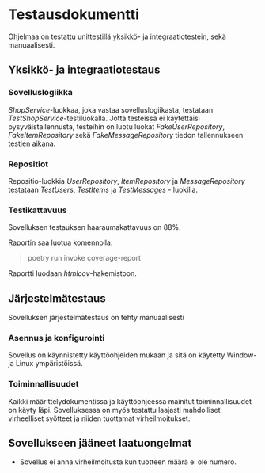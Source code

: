 # Testausdokumentti

Ohjelmaa on testattu unittestillä yksikkö- ja integraatiotestein, sekä manuaalisesti. 

## Yksikkö- ja integraatiotestaus

### Sovelluslogiikka

*ShopService*-luokkaa, joka vastaa sovelluslogiikasta, testataan *TestShopService*-testiluokalla. Jotta testeissä ei käytettäisi pysyväistallennusta, testeihin on luotu luokat *FakeUserRepository*, *FakeItemRepository* sekä *FakeMessageRepository* tiedon tallennukseen testien aikana.

### Repositiot

Repositio-luokkia *UserRepository*, *ItemRepository* ja *MessageRepository* testataan *TestUsers*, *TestItems* ja *TestMessages* - luokilla.

### Testikattavuus

Sovelluksen testauksen haaraumakattavuus on 88%.

Raportin saa luotua komennolla:

> poetry run invoke coverage-report

Raportti luodaan *htmlcov*-hakemistoon.

## Järjestelmätestaus

Sovelluksen järjestelmätestaus on tehty manuaalisesti

### Asennus ja konfigurointi

Sovellus on käynnistetty käyttöohjeiden mukaan ja sitä on käytetty Window- ja Linux ympäristöissä.

### Toiminnallisuudet

Kaikki määrittelydokumentissa ja käyttöohjeessa mainitut toiminnallisuudet on käyty läpi. Sovelluksessa on myös testattu laajasti mahdolliset virheelliset syötteet ja niiden tuottamat virheilmoitukset.

## Sovellukseen jääneet laatuongelmat

- Sovellus ei anna virheilmoitusta kun tuotteen määrä ei ole numero.